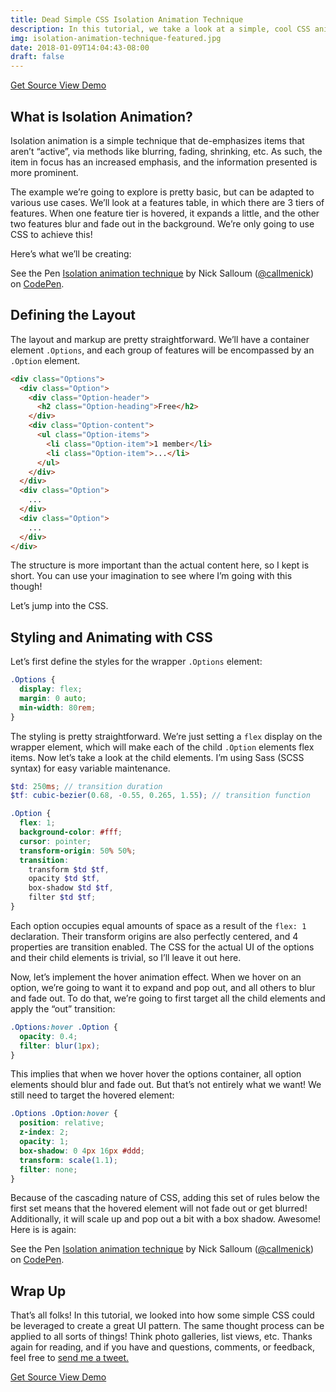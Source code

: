 ```yaml
---
title: Dead Simple CSS Isolation Animation Technique
description: In this tutorial, we take a look at a simple, cool CSS animation hover technique.
img: isolation-animation-technique-featured.jpg
date: 2018-01-09T14:04:43-08:00
draft: false
---
```


<div class="ButtonGroup ButtonGroup--gutter-md ButtonGroup--align-center">
  <a href="https://codepen.io/callmenick/pen/jGaEeZ/" class="Button Button--display-inlineBlock Button--appearance-secondary Button--size-sm">
    Get Source
  </a>
  <a href="https://codepen.io/callmenick/full/jGaEeZ/" class="Button Button--display-inlineBlock Button--appearance-secondary Button--size-sm">
    View Demo
  </a>
</div>

## What is Isolation Animation?

Isolation animation is a simple technique that de-emphasizes items that aren’t “active”, via methods like blurring, fading, shrinking, etc. As such, the item in focus has an increased emphasis, and the information presented is more prominent.

The example we’re going to explore is pretty basic, but can be adapted to various use cases. We’ll look at a features table, in which there are 3 tiers of features. When one feature tier is hovered, it expands a little, and the other two features blur and fade out in the background. We’re only going to use CSS to achieve this!

Here’s what we’ll be creating:

<p data-height="391" data-theme-id="light" data-slug-hash="jGaEeZ" data-default-tab="result" data-user="callmenick" data-embed-version="2" data-pen-title="Isolation animation technique" class="codepen">See the Pen <a href="https://codepen.io/callmenick/pen/jGaEeZ/">Isolation animation technique</a> by Nick Salloum (<a href="https://codepen.io/callmenick">@callmenick</a>) on <a href="https://codepen.io">CodePen</a>.</p>

## Defining the Layout

The layout and markup are pretty straightforward. We’ll have a container element `.Options`, and each group of features will be encompassed by an `.Option` element.

```html
<div class="Options">
  <div class="Option">
    <div class="Option-header">
      <h2 class="Option-heading">Free</h2>
    </div>
    <div class="Option-content">
      <ul class="Option-items">
        <li class="Option-item">1 member</li>
        <li class="Option-item">...</li>
      </ul>
    </div>
  </div>
  <div class="Option">
    ...
  </div>
  <div class="Option">
    ...
  </div>
</div>
```

The structure is more important than the actual content here, so I kept is short. You can use your imagination to see where I’m going with this though!

Let’s jump into the CSS.

## Styling and Animating with CSS

Let’s first define the styles for the wrapper `.Options` element:

```scss
.Options {
  display: flex;
  margin: 0 auto;
  min-width: 80rem;
}
```

The styling is pretty straightforward. We’re just setting a `flex` display on the wrapper element, which will make each of the child `.Option` elements flex items. Now let’s take a look at the child elements. I’m using Sass (SCSS syntax) for easy variable maintenance.

```scss
$td: 250ms; // transition duration
$tf: cubic-bezier(0.68, -0.55, 0.265, 1.55); // transition function

.Option {
  flex: 1;
  background-color: #fff;
  cursor: pointer;
  transform-origin: 50% 50%;
  transition:
    transform $td $tf,
    opacity $td $tf,
    box-shadow $td $tf,
    filter $td $tf;
}
```

Each option occupies equal amounts of space as a result of the `flex: 1` declaration. Their transform origins are also perfectly centered, and 4 properties are transition enabled. The CSS for the actual UI of the options and their child elements is trivial, so I’ll leave it out here.

Now, let’s implement the hover animation effect. When we hover on an option, we’re going to want it to expand and pop out, and all others to blur and fade out. To do that, we’re going to first target all the child elements and apply the “out” transition:

```scss
.Options:hover .Option {
  opacity: 0.4;
  filter: blur(1px);
}
```

This implies that when we hover hover the options container, all option elements should blur and fade out. But that’s not entirely what we want! We still need to target the hovered element:

```scss
.Options .Option:hover {
  position: relative;
  z-index: 2;
  opacity: 1;
  box-shadow: 0 4px 16px #ddd;
  transform: scale(1.1);
  filter: none;
}
```

Because of the cascading nature of CSS, adding this set of rules below the first set means that the hovered element will not fade out or get blurred! Additionally, it will scale up and pop out a bit with a box shadow. Awesome! Here is is again:

<p data-height="391" data-theme-id="light" data-slug-hash="jGaEeZ" data-default-tab="result" data-user="callmenick" data-embed-version="2" data-pen-title="Isolation animation technique" class="codepen">See the Pen <a href="https://codepen.io/callmenick/pen/jGaEeZ/">Isolation animation technique</a> by Nick Salloum (<a href="https://codepen.io/callmenick">@callmenick</a>) on <a href="https://codepen.io">CodePen</a>.</p>

## Wrap Up

That’s all folks! In this tutorial, we looked into how some simple CSS could be leveraged to create a great UI pattern. The same thought process can be applied to all sorts of things! Think photo galleries, list views, etc. Thanks again for reading, and if you have and questions, comments, or feedback, feel free to <a href="http://twitter.com/home?status=@nicksalloum_ I got a question for you!" target="_blank">send me a tweet.</a>

<div class="ButtonGroup ButtonGroup--gutter-md ButtonGroup--align-center">
  <a href="https://codepen.io/callmenick/pen/jGaEeZ/" class="Button Button--display-inlineBlock Button--appearance-secondary Button--size-sm">
    Get Source
  </a>
  <a href="https://codepen.io/callmenick/full/jGaEeZ/" class="Button Button--display-inlineBlock Button--appearance-secondary Button--size-sm">
    View Demo
  </a>
</div>

<script async src="https://production-assets.codepen.io/assets/embed/ei.js"></script>
